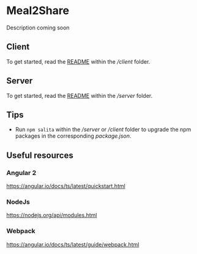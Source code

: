 # Meal2Share
Description coming soon

## Client
To get started, read the [README](client/README.md) within the */client* folder.

## Server
To get started, read the [README](server/README.md) within the */server* folder.

## Tips
- Run `npm salita` within the */server* or */client* folder to upgrade the npm packages in the corresponding *package.json*.

## Useful resources
### Angular 2
https://angular.io/docs/ts/latest/quickstart.html

### NodeJs
https://nodejs.org/api/modules.html

### Webpack
https://angular.io/docs/ts/latest/guide/webpack.html

